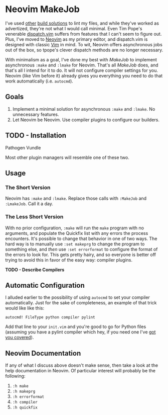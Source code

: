 # Neovim MakeJob
I've used [other](/scrooloose/syntastic) [build
solutions](/neomake/neomake) to lint my files, and while they've
worked as advertized, they're not what I  would call minimal. Even Tim
Pope's venerable [dispatch.vim](/tpope/vim-dispatch) suffers from
features that I can't seem to figure out. Plus, I've moved to
[Neovim](/neovim/neovim) as my primary editor, and dispatch.vim is
designed with classic [Vim](/vim/vim) in mind. To wit, Neovim offers
asynchronous jobs out of the box, so tpope's clever dispatch methods are
no longer necessary.

With minimalism as a goal, I've done my best with _MakeJob_ to implement
asynchronous `:make` and `:lmake` for Neovim. That's all _MakeJob_ does,
and that's all I intend for it to do. It will not configure compiler
settings for you. Neovim (like Vim before it) already gives you
everything you need to do that work automatically (i.e. `autocmd`).

## Goals
1. Implement a minimal solution for asynchronous `:make` and `:lmake`.
   No unnecessary features.
2. Let Neovim be Neovim. Use compiler plugins to configure our builders.

## TODO - Installation
Pathogen
Vundle

Most other plugin managers will resemble one of these two.

## Usage
### The Short Version
Neovim has `:make` and `:lmake`. Replace those calls with `:MakeJob` and
`:LmakeJob`. Call it a day.

### The Less Short Version
With no prior configuration, `:make` will run the `make` program with no
arguments, and populate the Quickfix list with any errors the process
encounters. It's possible to change that behavior in one of two ways.
The hard way is to manually use `:set makeprg` to change the program to
something else, and _then_ use `:set errorformat` to configure the
format of the errors to look for. This gets pretty hairy, and so
everyone is better off trying to avoid this in favor of the easy way:
compiler plugins.

__TODO - Describe Compilers__

## Automatic Configuration
I alluded earlier to the possibility of using `autocmd` to set your
compiler automatically. Just for the sake of completeness, an example of
that trick would like like this:

`autocmd! FileType python compiler pylint`

Add that line to your `init.vim` and you're good to go for Python files
(assuming you have a pylint compiler which hey, if you need one I've
[got you covered](/djmoch/vim-compiler)).

## Neovim Documentation
If any of what I discuss above doesn't make sense, then take a look at
the help documentation in Neovim. Of particular interest will probably
be the following:

1. `:h make`
2. `:h makeprg`
3. `:h errorformat`
4. `:h compiler`
5. `:h quickfix`
